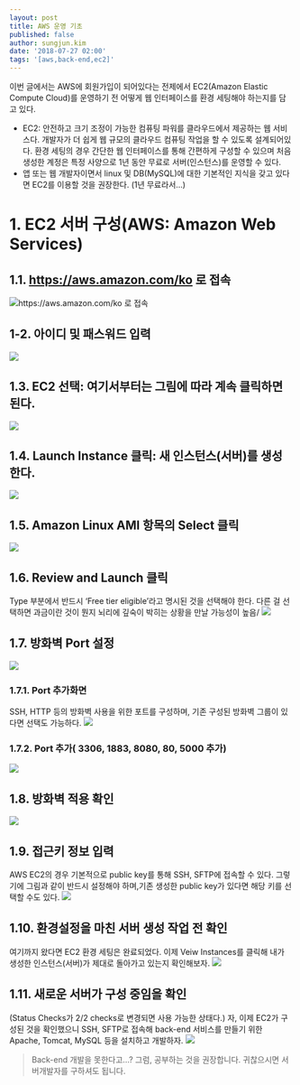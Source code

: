 ```yaml
---
layout: post
title: AWS 운영 기초
published: false
author: sungjun.kim
date: '2018-07-27 02:00'
tags: '[aws,back-end,ec2]'
---
```

이번 글에서는 AWS에 회원가입이 되어있다는 전제에서 EC2(Amazon Elastic Compute Cloud)를 운영하기 전 어떻게 웹 인터페이스를 환경 세팅해야 하는지를 담고 있다.

* EC2: 안전하고 크기 조정이 가능한 컴퓨팅 파워를 클라우드에서 제공하는 웹 서비스다. 개발자가 더 쉽게 웹 규모의 클라우드 컴퓨팅 작업을 할 수 있도록 설계되어있다. 환경 세팅의 경우 간단한 웹 인터페이스를 통해 간편하게 구성할 수 있으며 처음 생성한 계정은 특정 사양으로 1년 동안 무료로 서버(인스턴스)를 운영할 수 있다.
* 앱 또는 웹 개발자이면서 linux 및 DB(MySQL)에 대한 기본적인 지식을 갖고 있다면 EC2를 이용할 것을 권장한다. (1년 무료라서…)


# 1. EC2 서버 구성(AWS: Amazon Web Services)

## 1.1. https://aws.amazon.com/ko 로 접속

![https://aws.amazon.com/ko 로 접속](/static/images/f9c6b820-2219-4e7f-a2c0-e8e0e8b21d7a.1.png)

## 1-2. 아이디 및 패스워드 입력

![](/static/images/7a76b15b-5ffe-4161-ad79-b4072325330b.2.png)

## 1.3. EC2 선택: 여기서부터는 그림에 따라 계속 클릭하면 된다.

![](/static/images/d4063392-372e-4fea-8d1c-581cbf08f69d.3.png)

## 1.4. Launch Instance 클릭: 새 인스턴스(서버)를 생성한다.

![](/static/images/df28f7bd-351e-454f-bf9c-95a34b321a7a.4.png)

## 1.5. Amazon Linux AMI 항목의 Select 클릭

![](/static/images/d9014892-7f78-4e4d-9ef6-3f83288fe152.5.png)

## 1.6. Review and Launch 클릭

Type 부분에서 반드시 ‘Free tier eligible’라고 명시된 것을 선택해야 한다.
다른 걸 선택하면 과금이란 것이 뭔지 뇌리에 깊숙이 박히는 상황을 만날 가능성이 높음/
![](/static/images/026f6fe9-801d-4a3d-a85b-9b270601df78.6.png)

## 1.7. 방화벽 Port 설정

![](/static/images/5f5cbf50-fd26-4197-b925-880ef7ce0282.7.png)

### 1.7.1. Port 추가화면

SSH, HTTP 등의 방화벽 사용을 위한 포트를 구성하며, 기존 구성된 방화벽 그룹이 있다면 선택도 가능하다.
![](/static/images/638c36f1-6d35-4e7b-bc4a-4bd79dac40bb.8.png)

### 1.7.2. Port 추가( 3306, 1883, 8080, 80, 5000 추가)

![](/static/images/f6af8fad-b564-4561-914d-501893392b8a.9.png)

## 1.8. 방화벽 적용 확인

![](/static/images/1444d503-e019-4fd9-b582-0b559236d6e0.10.png)

## 1.9. 접근키 정보 입력

AWS EC2의 경우 기본적으로 public key를 통해 SSH, SFTP에 접속할 수 있다. 그렇기에 그림과 같이 반드시 설정해야 하며,기존 생성한 public key가 있다면 해당 키를 선택할 수도 있다.
![](/static/images/93f86309-659d-4dd8-9a9d-37efada63809.11.png)

## 1.10. 환경설정을 마친 서버 생성 작업 전 확인

여기까지 왔다면 EC2 환경 세팅은 완료되었다. 이제 Veiw Instances를 클릭해 내가 생성한 인스턴스(서버)가 제대로 돌아가고 있는지 확인해보자.
![](/static/images/fa00cacb-a5e3-44ee-8892-bf75525d7b51.12.png)

## 1.11. 새로운 서버가 구성 중임을 확인

(Status Checks가 2/2 checks로 변경되면 사용 가능한 상태다.) 자, 이제 EC2가 구성된 것을 확인했으니 SSH, SFTP로 접속해 back-end 서비스를 만들기 위한 Apache, Tomcat, MySQL 등을 설치하고 개발하자.
![](/static/images/0c2514bd-60b4-4838-8ff0-b78948298a51.13.png)

> Back-end 개발을 못한다고…? 그럼, 공부하는 것을 권장합니다. 귀찮으시면 서버개발자를 구하셔도 됩니다.
